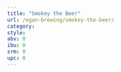 ```yaml
---
title: "Smokey the Beer"
url: /egan-brewing/smokey-the-beer/
category: 
style: 
abv: 0
ibu: 0
srm: 0
upc: 0
---
```



